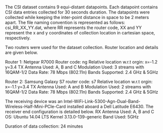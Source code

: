 The CSI dataset contains 9 equi-distant datapoints. Each datapoint contains CSI data entries collected for 30 seconds duration.
The datapoints were collected while keeping the inter-point distance in space to be 2 meters apart. The file naming convention is represented as follows:
csi_RR_XX_YY.dat, where RR represents the router code, XX and YY represent the x and y coordinates of collection location in cartesian space, respectively.

Two routers were used for the dataset collection. Router location and details are given below.

Router 1: Netgear R7000
Router code: ng
Relative location w.r.t orgin: x=-1.2 y=3.4
TX Antenna Used: A, B and C
Modulation Used: 3 streams with 16QAM-1/2
Data Rate: 78 Mbps (802.11n)
Bands Supported: 2.4 GHz & 5GHz

Router 2: Samsung Galaxy S7
router code: s7
Relative location w.r.t orgin: x=-1.1 y=3.4
TX Antenna Used: A and B
Modulation Used: 2 streams with 16QAM-1/2
Data Rate: 78 Mbps (802.11n)
Bands Supported: 2.4 GHz & 5GHz

The receiving device was an Intel-WiFi-Link-5300-Agn-Dual-Band-Wireless-Half-Mini-PCIe-Card installed aboard a Dell Latitude E6430. The receiver end configuration is detailed below.
RX Antenna Used: A, B and C
OS: Ubuntu 14.04 LTS Kernel 3.13.0-139-generic
Band Used: 5GHz

Duration of data collection: 24 minutes
